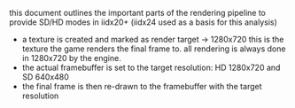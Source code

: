 this document outlines the important parts of the rendering pipeline to provide SD/HD modes in iidx20+ (iidx24 used as a basis for this analysis)

- a texture is created and marked as render target -> 1280x720
this is the texture the game renders the final frame to. all rendering is always done in 1280x720 by the engine.
- the actual framebuffer is set to the target resolution: HD 1280x720 and SD 640x480
- the final frame is then re-drawn to the framebuffer with the target resolution